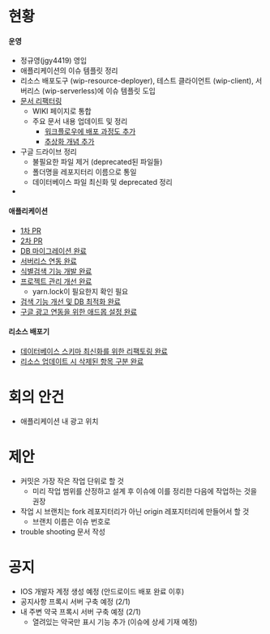 # 현황
#### 운영
- 정규영(jgy4419) 영입
- 애플리케이션의 이슈 템플릿 정리
- 리소스 배포도구 (wip-resource-deployer), 테스트 클라이언트 (wip-client), 서버리스 (wip-serverless)에 이슈 템플릿 도입
- [문서 리팩터링](https://github.com/KNUT-Capstone-Design-team-1/wip-document)
  - WIKI 페이지로 통합
  - 주요 문서 내용 업데이트 및 정리
    - [워크플로우에 배포 과정도 추가](https://github.com/KNUT-Capstone-Design-team-1/wip-document/wiki/%EC%9B%8C%ED%81%AC-%ED%94%8C%EB%A1%9C%EC%9A%B0)
    - [추상화 개념 추가](https://github.com/KNUT-Capstone-Design-team-1/wip-document/wiki/%EC%B6%94%EC%83%81%ED%99%94-%EA%B0%9C%EB%85%90)
- 구글 드라이브 정리
  - 불필요한 파일 제거 (deprecated된 파일들)
  - 폴더명을 레포지터리 이름으로 통일
  - 데이터베이스 파일 최신화 및 deprecated 정리
- 
 
#### 애플리케이션
- [1차 PR](https://github.com/KNUT-Capstone-Design-team-1/wip-application-v2/pull/56)
- [2차 PR](https://github.com/KNUT-Capstone-Design-team-1/wip-application-v2/pull/57)
- [DB 마이그레이션 완료](https://github.com/KNUT-Capstone-Design-team-1/wip-application-v2/issues/39)
- [서버리스 연동 완료](https://github.com/KNUT-Capstone-Design-team-1/wip-application-v2/issues/40)
- [식별검색 기능 개발 완료](https://github.com/KNUT-Capstone-Design-team-1/wip-application-v2/issues/28)
- [프로젝트 관리 개선 완료](https://github.com/KNUT-Capstone-Design-team-1/wip-application-v2/issues/27)
  - yarn.lock이 필요한지 확인 필요
- [검색 기능 개선 및 DB 최적화 완료](https://github.com/KNUT-Capstone-Design-team-1/wip-application-v2/issues/54)
- [구글 광고 연동을 위한 애드몹 설정 완료](https://github.com/KNUT-Capstone-Design-team-1/wip-application-v2/issues/45)

#### 리소스 배포기
- [데이터베이스 스키마 최신화를 위한 리팩토링 완료](https://github.com/KNUT-Capstone-Design-team-1/wip-resource-deployer/issues/4)
- [리소스 업데이트 시 삭제된 항목 구분 완료](https://github.com/KNUT-Capstone-Design-team-1/wip-resource-deployer/issues/5)

# 회의 안건
- 애플리케이션 내 광고 위치

# 제안
- 커밋은 가장 작은 작업 단위로 할 것
  - 미리 작업 범위를 산정하고 설계 후 이슈에 이를 정리한 다음에 작업하는 것을 권장
- 작업 시 브랜치는 fork 레포지터리가 아닌 origin 레포지터리에 만들어서 할 것
  - 브랜치 이름은 이슈 번호로
- trouble shooting 문서 작성

# 공지
- IOS 개발자 계정 생성 예정 (안드로이드 배포 완료 이후)
- 공지사항 프록시 서버 구축 예정 (2/1)
- 내 주변 약국 프록시 서버 구축 예정 (2/1)
  - 열려있는 약국만 표시 기능 추가 (이슈에 상세 기재 예정)
